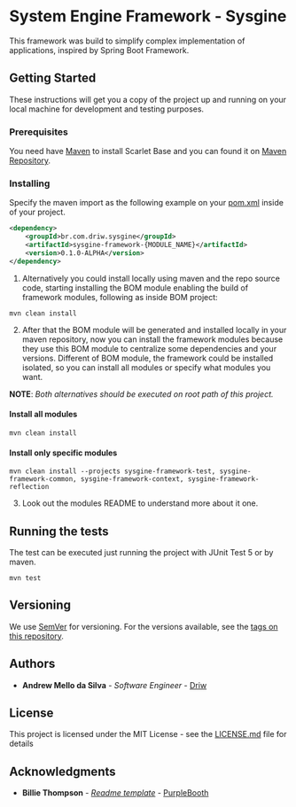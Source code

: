 # System Engine Framework - Sysgine

This framework was build to simplify complex implementation of applications, inspired by Spring Boot Framework.

## Getting Started

These instructions will get you a copy of the project up and running on your local machine for development and testing purposes.

### Prerequisites

You need have [Maven](https://maven.apache.org/) to install Scarlet Base and you can found it on [Maven Repository](https://mvnrepository.com/).

### Installing

Specify the maven import as the following example on your [pom.xml](https://maven.apache.org/pom.html) inside of your project.

```xml
<dependency>
	<groupId>br.com.driw.sysgine</groupId>
	<artifactId>sysgine-framework-{MODULE_NAME}</artifactId>
	<version>0.1.0-ALPHA</version>
</dependency>
```

1. Alternatively you could install locally using maven and the repo source code, starting installing the BOM module 
enabling the build of framework modules, following as inside BOM project:

``mvn clean install``

2. After that the BOM module will be generated and installed locally in your maven repository, now you can install the framework modules because they use this BOM module to centralize some dependencies and your versions. Different of BOM module, the framework could be installed isolated, so you can install all modules or specify what modules you want.

**NOTE**: *Both alternatives should be executed on root path of this project.*

#### Install all modules
``mvn clean install``

#### Install only specific modules
``mvn clean install --projects
sysgine-framework-test,
sysgine-framework-common,
sysgine-framework-context,
sysgine-framework-reflection``

3. Look out the modules README to understand more about it one.

## Running the tests

The test can be executed just running the project with JUnit Test 5 or by maven.

```mvn test```

## Versioning

We use [SemVer](http://semver.org/) for versioning. For the versions available, see the [tags on this repository](https://github.com/driw/sysgine-framework/tags).

## Authors

* **Andrew Mello da Silva** - *Software Engineer* - [Driw](https://github.com/Driw)

## License

This project is licensed under the MIT License - see the [LICENSE.md](LICENSE.md) file for details

## Acknowledgments

* **Billie Thompson** - *[Readme template](https://gist.github.com/PurpleBooth/109311bb0361f32d87a2)* - [PurpleBooth](https://github.com/PurpleBooth)
